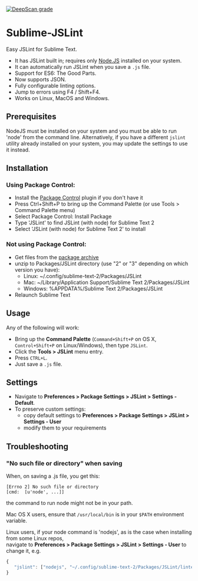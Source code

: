 [![DeepScan grade](https://deepscan.io/api/projects/3277/branches/27824/badge/grade.svg)](https://deepscan.io/dashboard#view=project&pid=3277&bid=27824)

Sublime-JSLint
==============

Easy JSLint for Sublime Text.

   * It has JSLint built in; requires only [Node.JS](http://nodejs.org) installed on your system.
   * It can automatically run JSLint when you save a `.js` file.
   * Support for ES6: The Good Parts.
   * Now supports JSON.
   * Fully configurable linting options.
   * Jump to errors using F4 / Shift+F4.
   * Works on Linux, MacOS and Windows.

Prerequisites
-------------
NodeJS must be installed on your system and you must be able to run 'node' from the command line. Alternatively, if you have a different `jslint` utility already installed on your system, you may update the settings to use it instead.

Installation
------------

### Using Package Control:
   * Install the [Package Control](https://sublime.wbond.net/installation) plugin if you don't have it
   * Press Ctrl+Shift+P to bring up the Command Palette (or use Tools > Command Palette menu)
   * Select Package Control: Install Package
   * Type 'JSLint' to find JSLint (with node) for Sublime Text 2
   * Select 'JSLint (with node) for Sublime Text 2' to install


### Not using Package Control:
   * Get files from the [package archive](https://github.com/darrenderidder/Sublime-JSLint/archive/master.zip)
   * unzip to Packages/JSLint directory (use "2" or "3" depending on which version you have):
      * Linux: ~/.config/sublime-text-2/Packages/JSLint
      * Mac: ~/Library/Application Support/Sublime Text 2/Packages/JSLint
      * Windows: %APPDATA%/Sublime Text 2/Packages/JSLint
   * Relaunch Sublime Text

Usage
-----
Any of the following will work:

   * Bring up the **Command Palette** (`Command+Shift+P` on OS X, `Control+Shift+P` on Linux/Windows), then type `JSLint`.
   * Click the **Tools > JSLint** menu entry.
   * Press `CTRL+L`.
   * Just save a `.js` file.

Settings
--------
* Navigate to **Preferences > Package Settings > JSLint > Settings - Default**.
* To preserve custom settings:
  * copy default settings to **Preferences > Package Settings > JSLint > Settings - User**
  * modify them to your requirements


Troubleshooting
---------------

### "No such file or directory" when saving

When, on saving a .js file, you get this:

    [Errno 2] No such file or directory
    [cmd:  [u'node', ...]]


the command to run node might not be in your path. 

Mac OS X users, ensure that `/usr/local/bin` is in your `$PATH` environment variable.

Linux users, if your node command is 'nodejs', as is the case when installing from some Linux repos,  
navigate to **Preferences > Package Settings > JSLint > Settings - User** to change it, e.g.
```js
{
   "jslint": ["nodejs", "~/.config/sublime-text-2/Packages/JSLint/linter.js"]
}
```

